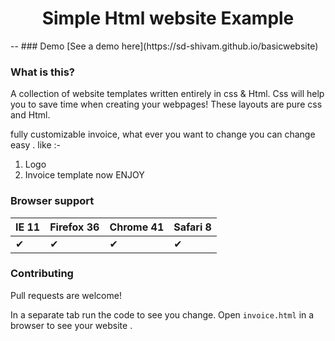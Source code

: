 <h1 align="center">Simple Html website Example</h1>
--
### Demo
[See a demo here](https://sd-shivam.github.io/basicwebsite)

### What is this?

A collection of website templates written entirely in css & Html.
Css will help you to save time when creating your webpages! 
These layouts are pure css and Html.

fully customizable invoice, what ever you want to change you can change easy .
like :-
1) Logo
2) Invoice template
now ENJOY


### Browser support


IE 11  | Firefox 36 | Chrome 41 | Safari 8
------ | ---------- | --------- | --------
| ✔ | ✔| ✔ | ✔     | ✔ | ✔    | ✔ | ✔

### Contributing

Pull requests are welcome!

In a separate tab run the code to see you change. Open `invoice.html`
in a browser to see your website .


